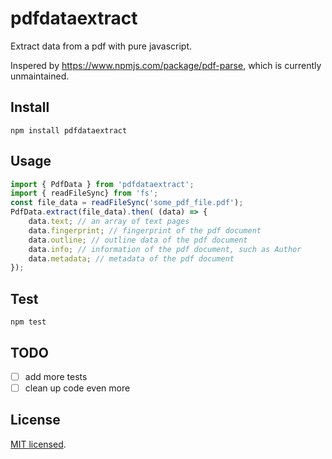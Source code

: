 # pdfdataextract

Extract data from a pdf with pure javascript.

Inspered by https://www.npmjs.com/package/pdf-parse, which is currently unmaintained.

## Install

`npm install pdfdataextract`

## Usage

```js
import { PdfData } from 'pdfdataextract';
import { readFileSync} from 'fs';
const file_data = readFileSync('some_pdf_file.pdf');
PdfData.extract(file_data).then( (data) => {
	data.text; // an array of text pages
	data.fingerprint; // fingerprint of the pdf document
	data.outline; // outline data of the pdf document
	data.info; // information of the pdf document, such as Author
	data.metadata; // metadata of the pdf document
});
```

## Test

`npm test`

## TODO

- [ ] add more tests
- [ ] clean up code even more

## License

[MIT licensed](/LICENSE).
